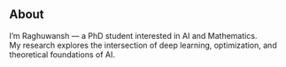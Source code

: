 
## About

I’m Raghuwansh — a PhD student interested in AI and Mathematics.  
My research explores the intersection of deep learning, optimization, and theoretical foundations of AI.

